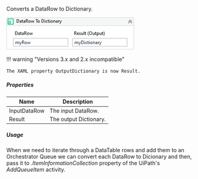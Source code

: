 Converts a DataRow to Dictionary.

![](../img/activities/DataRowToDictionary.png)

!!! warning "Versions 3.x and 2.x incompatible"

    The XAML property OutputDictionary is now Result.

##### Properties

|Name        |Description           |
|------------|----------------------|
|InputDataRow|The input DataRow.    |
|Result      |The output Dictionary.|


##### Usage

When we need to iterate through a DataTable rows and add them to an Orchestrator Queue we can convert each DataRow to Dicionary and then, pass it to *.ItemInformationCollection* property of the UiPath's *AddQueueItem* activity.
